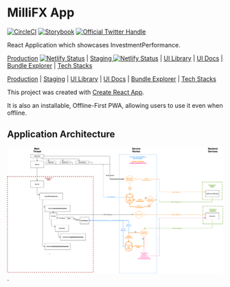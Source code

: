 # MilliFX App

[![CircleCI](https://circleci.com/bb/millifx/app.svg?style=svg&circle-token=44a3e372915cf1eece9ae25c18e25db1df49e6ac)](https://app.circleci.com/pipelines/bitbucket/millifx/app)
[![Storybook](https://cdn.jsdelivr.net/gh/storybookjs/brand@master/badge/badge-storybook.svg)](https://millifx.netlify.app/storybook/index.html)
<a href="https://twitter.com/intent/follow?screen_name=millifx">
<img src="https://badgen.net/twitter/follow/millifx?icon=twitter&label=%40millifx" alt="Official Twitter Handle" />
</a>

React Application which showcases InvestmentPerformance.

[Production](https://app.millifx.com) [![Netlify Status](https://api.netlify.com/api/v1/badges/89f54884-5339-49bc-ad32-c6a96750ce4c/deploy-status)](https://app.netlify.com/sites/millifx/deploys)
| [Staging ](https://app-stg.millifx.com) [![Netlify Status](https://api.netlify.com/api/v1/badges/c5d4bb2c-5cb5-43c3-b92f-d36f52666b10/deploy-status)](https://app.netlify.com/sites/millifx-stg/deploys)
| [UI Library](https://app.millifx.com/storybook/index.html) | [UI Docs](https://app.millifx.com/docs/index.html) | [Bundle Explorer](https://app.millifx.com/explorer.html) | [Tech Stacks](app/docs/STACK.md)

[Production](https://app.millifx.com) | [Staging](https://app-stg.millifx.com) | [UI Library](https://app.millifx.com/storybook/index.html) | [UI Docs](https://app.millifx.com/docs/index.html) | [Bundle Explorer](https://app.millifx.com/explorer.html) | [Tech Stacks](app/docs/STACK.md)

This project was created with [Create React App](./docs/CRA.md).

It is also an installable, Offline-First PWA, allowing users to use it even when offline.

## Application Architecture

![](./architecture.png).